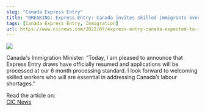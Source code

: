 ```yaml
---
slug: "Canada Express Entry"
title: "BREAKING: Express Entry: Canada invites skilled immigrants overseas for first time since 2020"
tags: [Canada Express Entry, Immigration]
url: https://www.cicnews.com/2022/07/express-entry-canada-expected-to-invite-fswp-and-cec-candidates-today-0726782.html?utm_source=newsletter&utm_medium=email&utm_campaign=newsletter-20220706#gs.51xqv5
---
```


![](https://www.cicnews.com/wp-content/uploads/2022/07/iStock-1342999312-1.jpg.webp)

Canada's Immigration Minister: “Today, I am pleased to announce that Express Entry draws have officially resumed and applications will be processed at our 6 month processing standard. I look forward to welcoming skilled workers who will are essential in addressing Canada’s labour shortages.” 

Read the article on:  
[CIC News](https://www.cicnews.com/2022/07/express-entry-canada-expected-to-invite-fswp-and-cec-candidates-today-0726782.html?utm_source=newsletter&utm_medium=email&utm_campaign=newsletter-20220706#gs.51xqv5)
